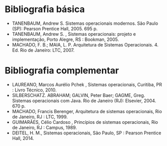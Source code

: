 # Bibliografia básica
- TANENBAUM, Andrew S. Sistemas operacionais modernos. São Paulo (SP): Pearson Prentice Hall, 2005. 695 p.
- TANENBAUM, Andrew S. , Sistemas operacionais: projeto e implementação, Porto Alegre, RS : Bookman, 2005.
- MACHADO, F. B.; MAIA, L. P. Arquitetura de Sistemas Operacionais. 4. Ed. Rio de Janeiro: LTC, 2007.

# Bibliografia complementar
- LAUREANO, Marcos Aurélio Pchek , Sistemas operacionais, Curitiba, PR : Livro Técnico, 2010.
- SILBERSCHATZ. ABRAHAM; GALVIN, Peter Baer; GAGME, Greg. Sistemas operacionais com Java. Rio de Janeiro (RJ): Elsevier, 2004. 670 p.
- MACHADO, Francis Berenger, Arquitetura de sistemas operacionais, Rio de Janeiro, RJ : LTC, 1999.
- GUIMARÃES, Célio Cardoso , Princípios de sistemas operacionais, Rio de Janeiro, RJ : Campus, 1989.
- DEITEL, H. M., Sistemas operacionais, São Paulo, SP : Pearson Prentice Hall, 2014.
